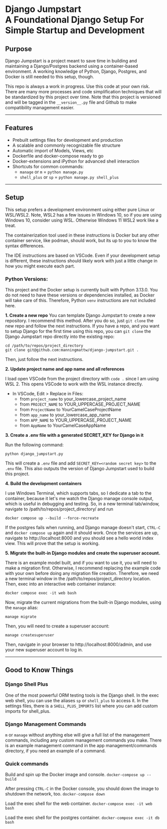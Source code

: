 # Django Jumpstart<br>A Foundational Django Setup For Simple Startup and Development

## Purpose
Django Jumpstart is a project meant to save time in building and maintaining a Django/Postgres backend using a container-based environment. A working knowledge of Python, Django, Postgres, and Docker is still needed to this setup, though.

This repo is always a work in progress. Use this code at your own risk. There are many more processes and code simplification techniques that will be standardized by this project over time. Note that this project is versioned and will be tagged in the `__version__.py` file and Github to make compatibility management easier.

---

## Features
- Prebuilt settings files for development and production
- A scalable and commonly recognizable file structure
- Automatic import of Models, Views, etc
- Dockerfile and docker-compose ready to go
- Docker-extensions and iPython for advanced shell interaction
- Shortcuts for common commands:
    - `manage` or `m` = `python manage.py`
    - `shell_plus` or `sp` = `python manage.py shell_plus`

---

## Setup
This setup prefers a development environment using either pure Linux or WSL/WSL2. Note, WSL2 has a few issues in Windows 10, so if you are using Windows 10, consider using WSL. Otherwise Windows 11 WSL2 work like a treat.

The containerization tool used in these instructions is Docker but any other container service, like podman, should work, but its up to you to know the syntax differences.

The IDE instructions are based on VSCode. Even if your development setup is different, these instructions should likely work with just a little change in how you might execute each part.

### Python Versions:
This project and the Docker setup is currently built with Python 3.13.0. You do not need to have these versions or dependencies installed, as Docker will take care of this. Therefore, Python `venv` instructions are not included here.


**1. Create a new repo**
You can template Django Jumpstart to create a new repository. I recommend this method. After you do so, just `git clone` the new repo and follow the next instructions. If you have a repo, and you want to setup Django for the first time using this repo, you can `git clone` the Django Jumpstart repo directly into the existing repo:
```
cd /path/to/repos/project_directory
git clone git@github.com:manningmattw/django-jumpstart.git .
```
Then, just follow the next instructions.


**2. Update project name and app name and all references**

I load open VSCode from the project directory with `code .` since I am using WSL 2. This opens VSCode to work with the WSL instance directly.

- In VSCode, Edit > Replace in Files:
    - from `project_name` to your_lowercase_project_name
    - from `PROJECT_NAME` to YOUR_UPPERCASE_PROJECT_NAME
    - from `ProjectName` to YourCamelCaseProjectName
    - from `app_name` to your_lowercase_app_name
    - from `APP_NAME` to YOUR_UPPERCASE_PROJECT_NAME
    - from `AppName` to YourCamelCaseAppName


**3. Create a .env file with a generated SECRET_KEY for Django in it**

Run the following command:
```
python django_jumpstart.py
```
This will create a `.env` file and add `SECRET_KEY=<random secret key>` to the `.env` file. This also outputs the version of Django Jumpstart used to build this project.


**4. Build the development containers**

I use Windows Terminal, which supports tabs, so I dedicate a tab to the container, because it let's me watch the Django manage console output, which is useful in debugging and testing. So, in a new terminal tab/window, navigate to /path/to/repos/project_directory/ and run
```
docker compose up --build --force-recreate
```

If the postgres fails when running, and Django manage doesn't start, `CTRL-C` and `docker compose up` again and it should work. Once the services are up, navigate to http://localhost:8000 and you should see a hello world index view. This will prove that the setup is working.


**5. Migrate the built-in Django modules and create the superuser account.**

There is an example model built, and if you want to use it, you will need to make a migration first. Otherwise, I recommend replacing the example code with your own before doing any migration file creation. Therefore, we need a new terminal window in the /path/to/repos/project_directory location. Then, exec into an interactive web container instance:
```
docker compose exec -it web bash
```
Now, migrate the current migrations from the built-in Django modules, using the `manage` alias:
```
manage migrate
```
Then, you will need to create a superuser account:
```
manage createsuperuser
```
Then, navigate in your browser to http://localhost:8000/admin, and use your new superuser account to log in.

---

## Good to Know Things
### Django Shell Plus
One of the most powerful ORM testing tools is the Django shell. In the exec web shell, you can use the aliases `sp` or `shell_plus` to access it. In the settings files, there is a `SHELL_PLUS_IMPORTS` list where you can add custom imports for shell_plus.

### Django Management Commands
`m` or `manage` without anything else will give a full list of the management commands, including any custom management commands you make. There is an example management command in the app management/commands directory, if you need an example of a command.

### Quick commands
Build and spin up the Docker image and console.
```docker-compose up --build```

After pressing `CTRL-C` in the Docker console, you should down the image to shutdown the network, too.
```docker-compose down```

Load the exec shell for the web container.
```docker-compose exec -it web bash```

Load the exec shell for the postgres container.
```docker-compose exec -it db bash```
